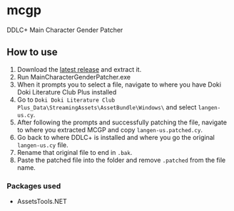 # mcgp
DDLC+ Main Character Gender Patcher

## How to use
1. Download the [latest release](https://github.com/y2k04/mcgp/releases/latest) and extract it.
2. Run MainCharacterGenderPatcher.exe
3. When it prompts you to select a file, navigate to where you have Doki Doki Literature Club Plus installed
4. Go to `Doki Doki Literature Club Plus_Data\StreamingAssets\AssetBundle\Windows\` and select `langen-us.cy`.
5. After following the prompts and successfully patching the file, navigate to where you extracted MCGP and copy `langen-us.patched.cy`.
6. Go back to where DDLC+ is installed and where you go the original `langen-us.cy` file.
7. Rename that original file to end in `.bak`.
8. Paste the patched file into the folder and remove `.patched` from the file name.

### Packages used
- AssetsTools.NET
